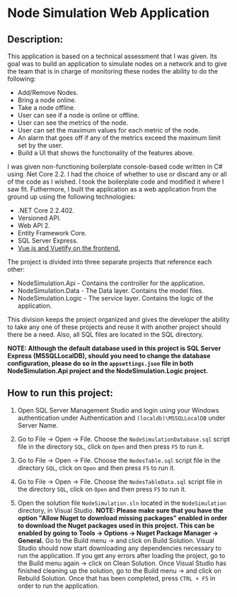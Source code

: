 # Node Simulation Web Application

## Description:

This application is based on a technical assessment that I was given.  Its goal was to build an application to simulate nodes on a network and to give the team that is in charge of monitoring these nodes the ability to do the following:

- Add/Remove Nodes.
- Bring a node online.
- Take a node offline.
- User can see if a node is online or offline.
- User can see the metrics of the node.
- User can set the maximum values for each metric of the node.
- An alarm that goes off if any of the metrics exceed the maximum limit set by the user.
- Build a UI that shows the functionality of the features above.

I was given non-functioning boilerplate console-based code written in C# using .Net Core 2.2.  I had the choice of whether to use or discard any or all of the code as I wished.  I took the boilerplate code and modified it where I saw fit.  Futhermore, I built the application as a web application from the ground up using the following technologies:

- .NET Core 2.2.402.
- Versioned API.
- Web API 2.
- Entity Framework Core.
- SQL Server Express.
- [Vue.js and Vuetify on the frontend.](https://github.com/mdasfour/node-simulation-ui/)

The project is divided into three separate projects that reference each other:

- NodeSimulation.Api - Contains the controller for the application.
- NodeSimulation.Data - The Data layer.  Contains the model files.
- NodeSimulation.Logic - The service layer. Contains the logic of the application.

This division keeps the project organized and gives the developer the ability to take any one of these projects and reuse it with another project should there be a need. Also, all SQL files are located in the SQL directory.

**NOTE: Although the default database used in this project is SQL Server Express (MSSQLLocalDB), should you need to change the database configuration, please do so in the `appsettings.json` file in both NodeSimulation.Api project and the NodeSimulation.Logic project.**

## How to run this project:

1. Open SQL Server Management Studio and login using your Windows authentication under Authentication and `(localdb)\MSSQLLocalDB` under Server Name. 

2. Go to File &rightarrow; Open &rightarrow; File. Choose the `NodeSimulationDatabase.sql` script file in the directory `SQL`, click on `Open` and then press `F5` to run it.

3. Go to File &rightarrow; Open &rightarrow; File. Choose the `NodesTable.sql` script file in the directory `SQL`, click on `Open` and then press `F5` to run it.

2. Go to File &rightarrow; Open &rightarrow; File. Choose the `NodesTableData.sql` script file in the directory `SQL`, click on `Open` and then press `F5` to run it.

3. Open the solution file `NodeSimulation.sln` located in the `NodeSimulation` directory, in Visual Studio. **NOTE: Please make sure that you have the option "Allow Nuget to download missing packages" enabled in order to download the Nuget packages used in this project. This can be enabled by going to Tools &rightarrow; Options &rightarrow; Nuget Package Manager &rightarrow; General.** Go to the Build menu &rightarrow; and click on Build Solution. Visual Studio should now start downloading any dependencies necessary to run the application.  If you get any errors after loading the project, go to the Build menu again &rightarrow; click on Clean Solution. Once Visual Studio has finished cleaning up the solution, go to the Build menu &rightarrow; and click on Rebuild Solution. Once that has been completed, press `CTRL + F5` in order to run the application.
